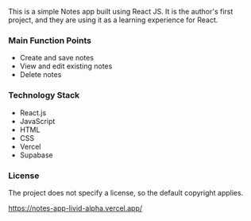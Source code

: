 This is a simple Notes app built using React JS. It is the author's first project, and they are using it as a learning experience for React.

### Main Function Points
- Create and save notes
- View and edit existing notes
- Delete notes

### Technology Stack
- React.js
- JavaScript
- HTML
- CSS
- Vercel
- Supabase

### License
The project does not specify a license, so the default copyright applies.

https://notes-app-livid-alpha.vercel.app/

